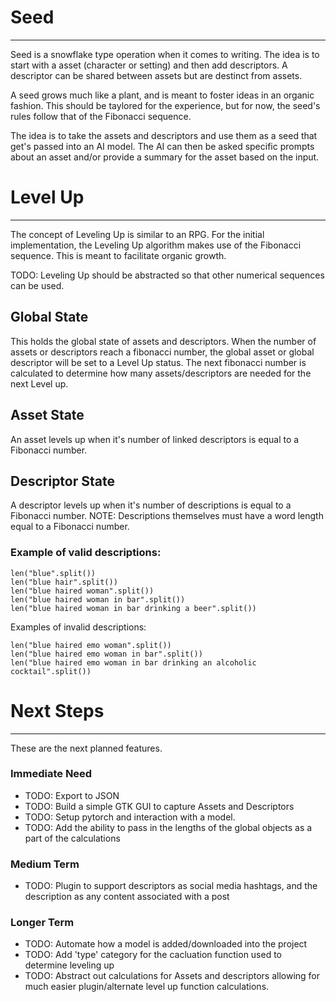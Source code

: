 # Seed

---

Seed is a snowflake type operation when it comes to writing. The idea is to start with a
asset (character or setting) and then add descriptors. A descriptor can be shared between
assets but are destinct from assets.

A seed grows much like a plant, and is meant to foster ideas in an organic fashion. This
should be taylored for the experience, but for now, the seed's rules follow that of
the Fibonacci sequence.

The idea is to take the assets and descriptors and use them as a seed that get's passed
into an AI model. The AI can then be asked specific prompts about an asset and/or
provide a summary for the asset based on the input.

# Level Up

---

The concept of Leveling Up is similar to an RPG. For the initial implementation, the
Leveling Up algorithm makes use of the Fibonacci sequence. This is meant to facilitate
organic growth.

TODO: Leveling Up should be abstracted so that other numerical sequences can be used.

## Global State

This holds the global state of assets and descriptors. When the number of assets or
descriptors reach a fibonacci number, the global asset or global descriptor will be set
to a Level Up status. The next fibonacci number is calculated to determine how many
assets/descriptors are needed for the next Level up.

## Asset State

An asset levels up when it's number of linked descriptors is equal to a Fibonacci number.

## Descriptor State

A descriptor levels up when it's number of descriptions is equal to a Fibonacci number.
NOTE: Descriptions themselves must have a word length equal to a Fibonacci number.

### Example of valid descriptions:

```
len("blue".split())
len("blue hair".split())
len("blue haired woman".split())
len("blue haired woman in bar".split())
len("blue haired woman in bar drinking a beer".split())
```

Examples of invalid descriptions:

```
len("blue haired emo woman".split())
len("blue haired emo woman in bar".split())
len("blue haired emo woman in bar drinking an alcoholic cocktail".split())
```

# Next Steps

---

These are the next planned features.

### Immediate Need

-   TODO: Export to JSON
-   TODO: Build a simple GTK GUI to capture Assets and Descriptors
-   TODO: Setup pytorch and interaction with a model.
-   TODO: Add the ability to pass in the lengths of the global objects as a part of the calculations

### Medium Term

-   TODO: Plugin to support descriptors as social media hashtags, and the description as
    any content associated with a post

### Longer Term

-   TODO: Automate how a model is added/downloaded into the project
-   TODO: Add 'type' category for the cacluation function used to determine leveling up
-   TODO: Abstract out calculations for Assets and descriptors allowing for much
    easier plugin/alternate level up function calculations.
